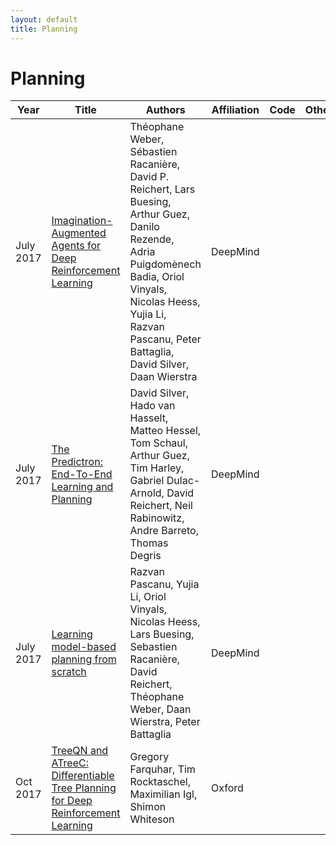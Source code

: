 ```yaml
---
layout: default
title: Planning
---
```


# Planning

| Year | Title | Authors | Affiliation | Code | Other |
| --- | --- | --- | --- | --- | --- |
| July 2017 | [Imagination-Augmented Agents for Deep Reinforcement Learning](papers/imagination_augmented_agents.pdf "We introduce Imagination-Augmented Agents (I2As), a novel architecture for deep reinforcement learning combining model-free and model-based aspects. In contrast to most existing model-based reinforcement learning and planning methods, which prescribe how a model should be used to arrive at a policy, I2As learn to interpret predictions from a learned environment model to construct implicit plans in arbitrary ways, by using the predictions as additional context in deep policy networks. I2As show improved data efficiency, performance, and robustness to model misspecification compared to several baselines.") | Théophane Weber, Sébastien Racanière, David P. Reichert, Lars Buesing, Arthur Guez, Danilo Rezende, Adria Puigdomènech Badia, Oriol Vinyals, Nicolas Heess, Yujia Li, Razvan Pascanu, Peter Battaglia, David Silver, Daan Wierstra | DeepMind | | |
| July 2017 | [The Predictron: End-To-End Learning and Planning](papers/predictron.pdf "One of the key challenges of artificial intelligence is to learn models that are effective in the context of planning. In this document we introduce the predictron architecture. The predictron consists of a fully abstract model, represented by a Markov reward process, that can be rolled forward multiple “imagined” planning steps. Each forward pass of the predictron accumulates internal rewards and values over multiple planning depths. The predictron is trained end-toend so as to make these accumulated values accurately approximate the true value function. We applied the predictron to procedurally generated random mazes and a simulator for the game of pool. The predictron yielded significantly more accurate predictions than conventional deep neural network architectures.") | David Silver, Hado van Hasselt, Matteo Hessel, Tom Schaul, Arthur Guez, Tim Harley, Gabriel Dulac-Arnold, David Reichert, Neil Rabinowitz, Andre Barreto, Thomas Degris | DeepMind | | |
| July 2017 | [Learning model-based planning from scratch](papers/learning_model_based_planning_from_scratch.pdf "Conventional wisdom holds that model-based planning is a powerful approach to sequential decision-making. It is often very challenging in practice, however, because while a model can be used to evaluate a plan, it does not prescribe how to construct a plan. Here we introduce the “Imagination-based Planner”, the first model-based, sequential decision-making agent that can learn to construct, evaluate, and execute plans. Before any action, it can perform a variable number of imagination steps, which involve proposing an imagined action and evaluating it with its model-based imagination. All imagined actions and outcomes are aggregated, iteratively, into a “plan context” which conditions future real and imagined actions. The agent can even decide how to imagine: testing out alternative imagined actions, chaining sequences of actions together, or building a more complex “imagination tree” by navigating flexibly among the previously imagined states using a learned policy. And our agent can learn to plan economically, jointly optimizing for external rewards and computational costs associated with using its imagination. We show that our architecture can learn to solve a challenging continuous control problem, and also learn elaborate planning strategies in a discrete maze-solving task. Our work opens a new direction toward learning the components of a model-based planning system and how to use them.") | Razvan Pascanu, Yujia Li, Oriol Vinyals, Nicolas Heess, Lars Buesing, Sebastien Racanière, David Reichert, Théophane Weber, Daan Wierstra, Peter Battaglia | DeepMind | | |
| Oct 2017 | [TreeQN and ATreeC: Differentiable Tree Planning for Deep Reinforcement Learning](papers/treeqn_and_atreec.pdf "Combining deep model-free reinforcement learning with on-line planning is a promising approach to building on the successes of deep RL. On-line planning with look-ahead trees has proven successful in environments where transition models are known a priori. However, in complex environments where transition models need to be learned from data, the deficiencies of learned models have limited their utility for planning. To address these challenges, we propose TreeQN, a differentiable, recursive, tree-structured model that serves as a drop-in replacement for any value function network in deep RL with discrete actions. TreeQN dynamically constructs a tree by recursively applying a transition model in a learned abstract state space and then aggregating predicted rewards and state-values using a tree backup to estimate Q-values. We also propose ATreeC, an actor-critic variant that augments TreeQN with a softmax layer to form a stochastic policy network. Both approaches are trained end-to-end, such that the learned model is optimised for its actual use in the planner. We show that TreeQN and ATreeC outperform n-step DQN and A2C on a box-pushing task, as well as n-step DQN and value prediction networks (Oh et al., 2017) on multiple Atari games, with deeper trees often outperforming shallower ones. We also present a qualitative analysis that sheds light on the trees learned by TreeQN.") | Gregory Farquhar, Tim Rocktaschel, Maximilian Igl, Shimon Whiteson | Oxford | | |